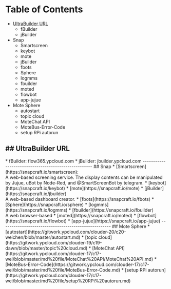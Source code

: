 # Table of Contents
* [UltraBuilder URL](#1)
  - fBuilder
  - jBuilder
* Snap
  - Smartscreen
  - keybot
  - mote
  - jBuilder
  - fbots
  - Sphere
  - logmms
  - fbuilder
  - moted
  - flowbot
  - app-jujue
* Mote Sphere
  - autostart
  - topic cloud
  - MoteChat API
  - MoteBus-Error-Code
  - setup RPi autorun

<h2 id="1">## UltraBuilder URL</h2>
* fBuilder: flow365.ypcloud.com
* jBuilder: jbuilder.ypcloud.com
-----------------------------------------------------
## Snap
* [Smartscreen](https://snapcraft.io/smartscreen): 
<br>A web-based screening service. The display contents can be manipulated by Jujue, uBot by Node-Red, and @SmartScreenBot by telegram.
* [keybot](https://snapcraft.io/keybot)
* [mote](https://snapcraft.io/mote)
* [jBuilder](https://snapcraft.io/jbuilder)
<br>A web-based dashboard creator.
* [fbots](https://snapcraft.io/fbots)
* [Sphere](https://snapcraft.io/sphere)
* [logmms](https://snapcraft.io/logmms)
* [fbuilder](https://snapcraft.io/fbuilder)
<br>A web browser-based 
* [moted](https://snapcraft.io/moted)
* [flowbot](https://snapcraft.io/flowbot)
* [app-jujue](https://snapcraft.io/app-jujue)
-----------------------------------------------------
## Mote Sphere
* [autostart](https://gitwork.ypcloud.com/clouder-20/c20-weichen/blob/master/autostart.md)
* [topic cloud](https://gitwork.ypcloud.com/clouder-19/c19-dawn/blob/master/topic%20cloud.md)
* [MoteChat API](https://gitwork.ypcloud.com/clouder-17/c17-wei/blob/master/md%20file/MoteChat%20API/MoteChat%20API.md)
* [MoteBus-Error-Code](https://gitwork.ypcloud.com/clouder-17/c17-wei/blob/master/md%20file/MoteBus-Error-Code.md)
* [setup RPi autorun](https://gitwork.ypcloud.com/clouder-17/c17-wei/blob/master/md%20file/setup%20RPi%20autorun.md)
